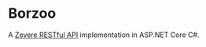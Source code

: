 # Borzoo

A [Zevere RESTful API](https://github.com/Zevere/Zevere-Specs/tree/master/docs/web-api/) implementation in ASP.NET Core C#.

